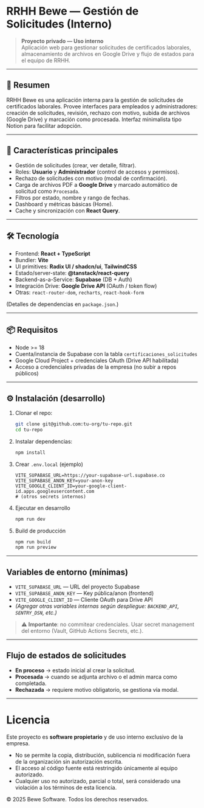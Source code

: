 # RRHH Bewe — Gestión de Solicitudes (Interno)

> **Proyecto privado — Uso interno**  
> Aplicación web para gestionar solicitudes de certificados laborales, almacenamiento de archivos en Google Drive y flujo de estados para el equipo de RRHH.

---

## 🧭 Resumen
RRHH Bewe es una aplicación interna para la gestión de solicitudes de certificados laborales. Provee interfaces para empleados y administradores: creación de solicitudes, revisión, rechazo con motivo, subida de archivos (Google Drive) y marcación como procesada. Interfaz minimalista tipo Notion para facilitar adopción.

---

## 🧩 Características principales
- Gestión de solicitudes (crear, ver detalle, filtrar).
- Roles: **Usuario** y **Administrador** (control de accesos y permisos).
- Rechazo de solicitudes con motivo (modal de confirmación).
- Carga de archivos PDF a **Google Drive** y marcado automático de solicitud como `Procesada`.
- Filtros por estado, nombre y rango de fechas.
- Dashboard y métricas básicas (Home).
- Cache y sincronización con **React Query**.

---

## 🛠 Tecnología
- Frontend: **React + TypeScript**
- Bundler: **Vite**
- UI primitives: **Radix UI / shadcn/ui**, **TailwindCSS**
- Estado/server-state: **@tanstack/react-query**
- Backend-as-a-Service: **Supabase** (DB + Auth)
- Integración Drive: **Google Drive API** (OAuth / token flow)
- Otras: `react-router-dom`, `recharts`, `react-hook-form`

(Detalles de dependencias en `package.json`.)

---

## 📦 Requisitos
- Node >= 18
- Cuenta/instancia de Supabase con la tabla `certificaciones_solicitudes`
- Google Cloud Project + credenciales OAuth (Drive API habilitada)
- Acceso a credenciales privadas de la empresa (no subir a repos públicos)

---

## ⚙️ Instalación (desarrollo)

1. Clonar el repo:
   ```bash
   git clone git@github.com:tu-org/tu-repo.git
   cd tu-repo

2. Instalar dependencias:
   ```bash
   npm install

3. Crear `.env.local` (ejemplo)
   ```env
   VITE_SUPABASE_URL=https://your-supabase-url.supabase.co
   VITE_SUPABASE_ANON_KEY=your-anon-key
   VITE_GOOGLE_CLIENT_ID=your-google-client-id.apps.googleusercontent.com
   # (otros secrets internos) 

4. Ejecutar en desarrollo
   ```bash
   npm run dev

5. Build de producción
   ```bash
   npm run build
   npm run preview

---

## Variables de entorno (mínimas)
- `VITE_SUPABASE_URL` — URL del proyecto Supabase  
- `VITE_SUPABASE_ANON_KEY` — Key pública/anon (frontend)  
- `VITE_GOOGLE_CLIENT_ID` — Cliente OAuth para Drive API  
- *(Agregar otras variables internas según despliegue: `BACKEND_API`, `SENTRY_DSN`, etc.)*  

> ⚠️ **Importante**: no commitear credenciales. Usar secret management del entorno (Vault, GitHub Actions Secrets, etc.).

---

## Flujo de estados de solicitudes
- **En proceso** → estado inicial al crear la solicitud.  
- **Procesada** → cuando se adjunta archivo o el admin marca como completada.  
- **Rechazada** → requiere motivo obligatorio, se gestiona vía modal.

---

# Licencia

Este proyecto es **software propietario** y de uso interno exclusivo de la empresa.  

- No se permite la copia, distribución, sublicencia ni modificación fuera de la organización sin autorización escrita.  
- El acceso al código fuente está restringido únicamente al equipo autorizado.  
- Cualquier uso no autorizado, parcial o total, será considerado una violación a los términos de esta licencia.  

© 2025 Bewe Software. Todos los derechos reservados.


